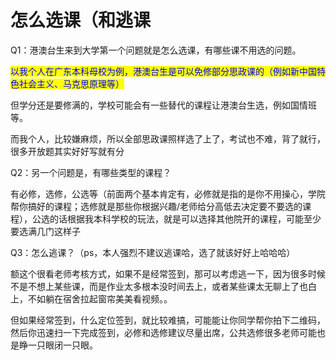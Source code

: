 # 怎么选课（和逃课

Q1：港澳台生来到大学第一个问题就是怎么选课，有哪些课不用选的问题。

<mark style="color:blue;">以我个人在广东本科母校为例，港澳台生是可以免修部分思政课的（例如新中国特色社会主义、马克思原理等）</mark>

但学分还是要修满的，学校可能会有一些替代的课程让港澳台生选，例如国情班等。

而我个人，比较嫌麻烦，所以全部思政课照样选了上了，考试也不难，背了就行，很多开放题其实好好写就有分

Q2：另一个问题是，有哪些类型的课程？

有必修，选修，公选等（前面两个基本肯定有，必修就是指的是你不用操心，学院帮你搞好的课程；选修就是那些你根据兴趣/老师给分高低去决定要不要选的课程），公选的话根据我本科学校的玩法，就是可以选择其他院开的课程，可能至少要选满几门这样子

Q3：怎么逃课？（ps，本人强烈不建议逃课哈，选了就该好好上哈哈哈）

额这个很看老师考核方式，如果不是经常签到，那可以考虑逃一下，因为很多时候不是不想上某些课，而是作业太多根本没时间去上，或者某些课太无聊上了也白上，不如躺在宿舍拉起窗帘美美看视频。。

但如果经常签到，什么定位签到，就比较难搞，可能能让你同学帮你拍下二维码，然后你迅速扫一下完成签到，必修和选修建议尽量出席，公共选修很多老师可能也是睁一只眼闭一只眼。

